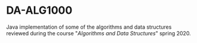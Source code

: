 # DA-ALG1000

Java implementation of some of the algorithms and data structures reviewed during the course "_Algorithms and Data Structures_" spring 2020.
